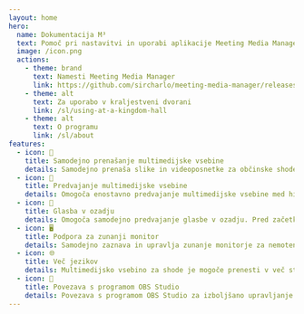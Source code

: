 ```yaml
---
layout: home
hero:
  name: Dokumentacija M³
  text: Pomoč pri nastavitvi in uporabi aplikacije Meeting Media Manager
  image: /icon.png
  actions:
    - theme: brand
      text: Namesti Meeting Media Manager
      link: https://github.com/sircharlo/meeting-media-manager/releases/latest
    - theme: alt
      text: Za uporabo v kraljestveni dvorani
      link: /sl/using-at-a-kingdom-hall
    - theme: alt
      text: O programu
      link: /sl/about
features:
  - icon: 🚀
    title: Samodejno prenašanje multimedijske vsebine
    details: Samodejno prenaša slike in videoposnetke za občinske shode v katerem koli jeziku, ki je na voljo na jw.org.
  - icon: 🎦
    title: Predvajanje multimedijske vsebine
    details: Omogoča enostavno predvajanje multimedijske vsebine med hibridnimi shodi ali shodi v živo.
  - icon: 🎵
    title: Glasba v ozadju
    details: Omogoča samodejno predvajanje glasbe v ozadju. Pred začetkom shoda jo neha predvajati. Glasbo v ozadju se lahko po shodu ponovno zažene z enim klikom.
  - icon: 🖥️
    title: Podpora za zunanji monitor
    details: Samodejno zaznava in upravlja zunanje monitorje za nemoteno predvajanje multimedijske vsebine.
  - icon: 🌐
    title: Več jezikov
    details: Multimedijsko vsebino za shode je mogoče prenesti v več sto jezikih in uporabljati vmesnik M³ v katerem koli od številnih razpoložljivih jezikov.
  - icon: 🧩
    title: Povezava s programom OBS Studio
    details: Povezava s programom OBS Studio za izboljšano upravljanje multimedijske vsebine in boljše možnosti predvajanja te vsebine.
---
```

